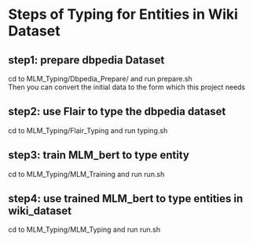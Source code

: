 # Steps of Typing for Entities in Wiki Dataset

## step1: prepare dbpedia Dataset
cd to MLM_Typing/Dbpedia_Prepare/ and run prepare.sh \
Then you can convert the initial data to the form which this project needs

## step2: use Flair to type the dbpedia dataset
cd to MLM_Typing/Flair_Typing and run typing.sh

## step3: train MLM_bert to type entity
cd to MLM_Typing/MLM_Training and run run.sh

## step4: use trained MLM_bert to type entities in wiki_dataset
cd to MLM_Typing/MLM_Typing and run run.sh

